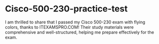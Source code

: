 # Cisco-500-230-practice-test
I am thrilled to share that I passed my Cisco 500-230 exam with flying colors, thanks to ITEXAMSPRO.COM! Their study materials were comprehensive and well-structured, helping me prepare effectively for the exam.

